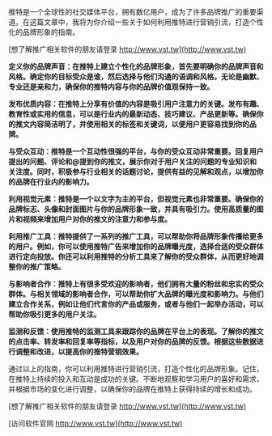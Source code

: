 推特是一个全球性的社交媒体平台，拥有数亿用户，成为了许多品牌推广的重要渠道。在这篇文章中，我将为你介绍一些关于如何利用推特进行营销引流，打造个性化的品牌形象的指南。

[想了解推广相关软件的朋友请登录 http://www.vst.tw](http://www.vst.tw)

**定义你的品牌声音：在推特上建立个性化的品牌形象，首先要明确你的品牌声音和风格。确定你的目标受众是谁，然后选择与他们沟通的语调和风格。无论是幽默、专业还是亲和力，确保你的推特内容与你的品牌价值观保持一致。**

**发布优质内容：在推特上分享有价值的内容是吸引用户注意力的关键。发布有趣、教育性或实用的信息，可以是行业内的最新动态、技巧建议、产品更新等。确保你的推文内容简洁明了，并使用相关的标签和关键词，以便用户更容易找到你的品牌。**

**与受众互动：推特是一个互动性很强的平台，与你的受众互动非常重要。回复用户提出的问题、评论和@提到你的推文，展示你对于用户关注的问题的专业知识和关注度。同时，积极参与行业相关的话题讨论，提供有益的见解和观点，以增加你的品牌在行业内的影响力。**

**利用视觉元素：推特是一个以文字为主的平台，但视觉元素也非常重要。确保你的品牌标志、头像和封面图片与你的品牌形象一致，并具有吸引力。使用高质量的图片和视频来增加用户对你的推文的注意力和参与度。**

**利用推广工具：推特提供了一系列的推广工具，可以帮助你将品牌形象传播给更多的用户。例如，你可以使用推特广告来增加你的品牌曝光度，选择合适的受众群体进行定向投放。你还可以利用推特的分析工具来了解你的受众群体，从而更好地调整你的推广策略。**

**与影响者合作：推特上有很多受欢迎的影响者，他们拥有大量的粉丝和忠实的受众群体。与相关领域的影响者合作，可以帮助你扩大品牌的曝光度和影响力。与他们建立合作关系，例如让他们代言你的产品或服务，或者与他们一起举办活动，可以帮助你吸引更多的用户关注。**

**监测和反馈：使用推特的监测工具来跟踪你的品牌在平台上的表现。了解你的推文的点击率、转发率和回复率等指标，以及用户对你的品牌的反馈。根据这些数据进行调整和改进，以提高你的推特营销效果。**

通过以上的指南，你可以利用推特进行营销引流，打造个性化的品牌形象。记住，在推特上持续的投入和互动是成功的关键。不断地观察和学习用户的喜好和需求，并根据市场的变化进行调整，以确保你的品牌在推特上获得持续的增长和成功。

[想了解推广相关软件的朋友请登录 http://www.vst.tw](http://www.vst.tw)


[访问软件官网 http://www.vst.tw](http://www.vst.tw)
